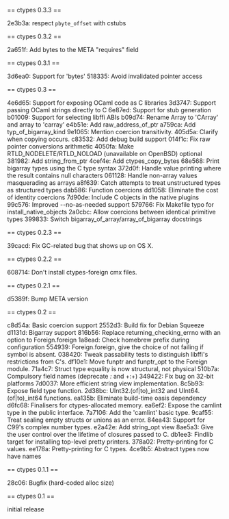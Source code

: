 == ctypes 0.3.3 ==

2e3b3a: respect `pbyte_offset` with cstubs

== ctypes 0.3.2 ==

2a651f: Add bytes to the META "requires" field

== ctypes 0.3.1 ==

3d6ea0: Support for 'bytes'
518335: Avoid invalidated pointer access

== ctypes 0.3 ==

4e6d65: Support for exposing OCaml code as C libraries
3d3747: Support passing OCaml strings directly to C
6e87ed: Support for stub generation 
b01009: Support for selecting libffi ABIs
b09d74: Rename Array to 'CArray' and array to 'carray'
e4b51e: Add raw_address_of_ptr
a759ca: Add typ_of_bigarray_kind
9e1065: Mention coercion transitivity.
405d5a: Clarify when copying occurs.
c83532: Add debug build support
014f1c: Fix raw pointer conversions arithmetic
4050fa: Make RTLD_NODELETE/RTLD_NOLOAD (unavailable on OpenBSD) optional
381982: Add string_from_ptr
4cef4e: Add ctypes_copy_bytes
68e568: Print bigarray types using the C type syntax
372d0f: Handle value printing where the result contains null characters
061128: Handle non-array values masquerading as arrays
a8f639: Catch attempts to treat unstructured types as structured types
dab586: Function coercions
dd1058: Eliminate the cost of identity coercions
7d90de: Include C objects in the native plugins
99c576: Improved --no-as-needed support
579766: Fix Makefile typo for install_native_objects
2a0cbc: Allow coercions between identical primitive types
399833: Switch bigarray_of_array/array_of_bigarray docstrings

== ctypes 0.2.3 ==

39cacd: Fix GC-related bug that shows up on OS X.

== ctypes 0.2.2 ==

608714: Don't install ctypes-foreign cmx files.

== ctypes 0.2.1 ==

d5389f: Bump META version

== ctypes 0.2 ==

c8d54a: Basic coercion support
2552d3: Build fix for Debian Squeeze
d1131d: Bigarray support
816b56: Replace returning_checking_errno with an option to Foreign.foreign
1a8ead: Check homebrew prefix during configuration
554939: Foreign.foreign, give the choice of not failing if symbol is absent.
038420: Tweak passability tests to distinguish libffi's restrictions from C's.
df10e1: Move funptr and funptr_opt to the Foreign module.
71a4c7: Struct type equality is now structural, not physical
510b7a: Compulsory field names (deprecate *:* and +:+)
349422: Fix bug on 32-bit platforms
7d0037: More efficient string view implementation.
8c5b93: Expose field type function.
2d38bc: UInt32.(of|to)_int32 and UInt64.(of|to)_int64 functions.
ea135b: Eliminate build-time oasis dependency
d6fc68: Finalisers for ctypes-allocated memory.
ea6ef2: Expose the camlint type in the public interface.
7a7106: Add the 'camlint' basic type.
9caf55: Treat sealing empty structs or unions as an error.
84ea43: Support for C99's complex number types.
e2a42e: Add string_opt view
8ae5a3: Give the user control over the lifetime of closures passed to C.
db1ee3: Findlib target for installing top-level pretty printers.
378a02: Pretty-printing for C values.
ee178a: Pretty-printing for C types.
4ce9b5: Abstract types now have names

== ctypes 0.1.1 ==

28c06: Bugfix (hard-coded alloc size)

== ctypes 0.1 ==

initial release
